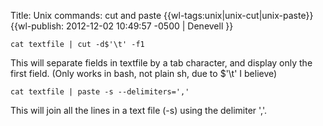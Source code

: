 Title: Unix commands: cut and paste
{{wl-tags:unix|unix-cut|unix-paste}}{{wl-publish: 2012-12-02 10:49:57 -0500 | Denevell }}

    cat textfile | cut -d$'\t' -f1

This will separate fields in textfile by a tab character, and display only the first field. (Only works in bash, not plain sh, due to $'\t' I believe)

    cat textfile | paste -s --delimiters=','

This will join all the lines in a text file (-s) using the delimiter ','.
